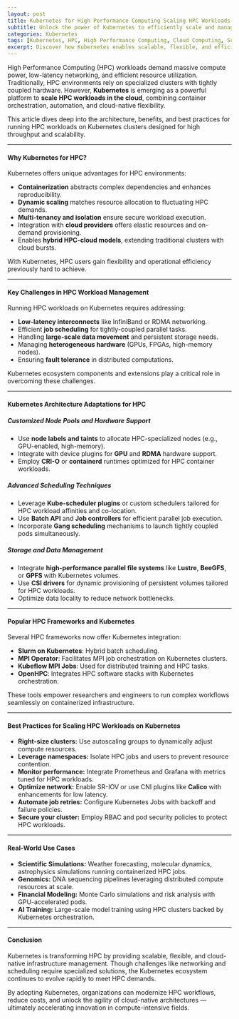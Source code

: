 ```yaml
---
layout: post
title: Kubernetes for High Performance Computing Scaling HPC Workloads in the Cloud
subtitle: Unlock the power of Kubernetes to efficiently scale and manage high performance computing workloads in cloud environments
categories: Kubernetes
tags: [Kubernetes, HPC, High Performance Computing, Cloud Computing, Scalability, Workload Management, Containerization, Distributed Computing]
excerpt: Discover how Kubernetes enables scalable, flexible, and efficient management of high performance computing workloads in the cloud, transforming traditional HPC infrastructure.
---
```

High Performance Computing (HPC) workloads demand massive compute power, low-latency networking, and efficient resource utilization. Traditionally, HPC environments rely on specialized clusters with tightly coupled hardware. However, **Kubernetes** is emerging as a powerful platform to **scale HPC workloads in the cloud**, combining container orchestration, automation, and cloud-native flexibility.

This article dives deep into the architecture, benefits, and best practices for running HPC workloads on Kubernetes clusters designed for high throughput and scalability.

---

#### Why Kubernetes for HPC?

Kubernetes offers unique advantages for HPC environments:

- **Containerization** abstracts complex dependencies and enhances reproducibility.
- **Dynamic scaling** matches resource allocation to fluctuating HPC demands.
- **Multi-tenancy and isolation** ensure secure workload execution.
- Integration with **cloud providers** offers elastic resources and on-demand provisioning.
- Enables **hybrid HPC-cloud models**, extending traditional clusters with cloud bursts.

With Kubernetes, HPC users gain flexibility and operational efficiency previously hard to achieve.

---

#### Key Challenges in HPC Workload Management

Running HPC workloads on Kubernetes requires addressing:

- **Low-latency interconnects** like InfiniBand or RDMA networking.
- Efficient **job scheduling** for tightly-coupled parallel tasks.
- Handling **large-scale data movement** and persistent storage needs.
- Managing **heterogeneous hardware** (GPUs, FPGAs, high-memory nodes).
- Ensuring **fault tolerance** in distributed computations.

Kubernetes ecosystem components and extensions play a critical role in overcoming these challenges.

---

#### Kubernetes Architecture Adaptations for HPC

##### Customized Node Pools and Hardware Support

- Use **node labels and taints** to allocate HPC-specialized nodes (e.g., GPU-enabled, high-memory).
- Integrate with device plugins for **GPU** and **RDMA** hardware support.
- Employ **CRI-O** or **containerd** runtimes optimized for HPC container workloads.

##### Advanced Scheduling Techniques

- Leverage **Kube-scheduler plugins** or custom schedulers tailored for HPC workload affinities and co-location.
- Use **Batch API** and **Job controllers** for efficient parallel job execution.
- Incorporate **Gang scheduling** mechanisms to launch tightly coupled pods simultaneously.

##### Storage and Data Management

- Integrate **high-performance parallel file systems** like **Lustre**, **BeeGFS**, or **GPFS** with Kubernetes volumes.
- Use **CSI drivers** for dynamic provisioning of persistent volumes tailored for HPC workloads.
- Optimize data locality to reduce network bottlenecks.

---

#### Popular HPC Frameworks and Kubernetes

Several HPC frameworks now offer Kubernetes integration:

- **Slurm on Kubernetes**: Hybrid batch scheduling.
- **MPI Operator**: Facilitates MPI job orchestration on Kubernetes clusters.
- **Kubeflow MPI Jobs**: Used for distributed training and HPC tasks.
- **OpenHPC**: Integrates HPC software stacks with Kubernetes orchestration.

These tools empower researchers and engineers to run complex workflows seamlessly on containerized infrastructure.

---

#### Best Practices for Scaling HPC Workloads on Kubernetes

- **Right-size clusters:** Use autoscaling groups to dynamically adjust compute resources.
- **Leverage namespaces:** Isolate HPC jobs and users to prevent resource contention.
- **Monitor performance:** Integrate Prometheus and Grafana with metrics tuned for HPC workloads.
- **Optimize network:** Enable SR-IOV or use CNI plugins like **Calico** with enhancements for low latency.
- **Automate job retries:** Configure Kubernetes Jobs with backoff and failure policies.
- **Secure your cluster:** Employ RBAC and pod security policies to protect HPC workloads.

---

#### Real-World Use Cases

- **Scientific Simulations:** Weather forecasting, molecular dynamics, astrophysics simulations running containerized HPC jobs.
- **Genomics:** DNA sequencing pipelines leveraging distributed compute resources at scale.
- **Financial Modeling:** Monte Carlo simulations and risk analysis with GPU-accelerated pods.
- **AI Training:** Large-scale model training using HPC clusters backed by Kubernetes orchestration.

---

#### Conclusion

Kubernetes is transforming HPC by providing scalable, flexible, and cloud-native infrastructure management. Though challenges like networking and scheduling require specialized solutions, the Kubernetes ecosystem continues to evolve rapidly to meet HPC demands.

By adopting Kubernetes, organizations can modernize HPC workflows, reduce costs, and unlock the agility of cloud-native architectures — ultimately accelerating innovation in compute-intensive fields.

